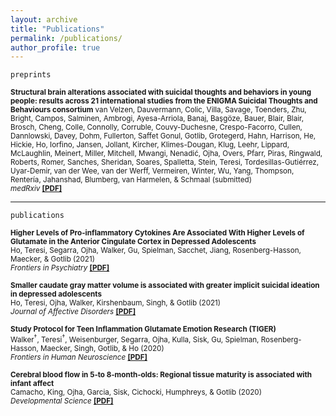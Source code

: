 ```yaml
---
layout: archive
title: "Publications"
permalink: /publications/
author_profile: true
---
```

 
`preprints`  

<sub><b>Structural brain alterations associated with suicidal thoughts and behaviors in young people: results across 21 international studies from the ENIGMA Suicidal Thoughts and Behaviours consortium</b>
van Velzen, Dauvermann, Colic, Villa, Savage, Toenders, Zhu, Bright, Campos, Salminen, Ambrogi, Ayesa-Arriola, Banaj, Başgöze, Bauer, Blair, Blair, Brosch, Cheng, Colle, Connolly, Corruble, Couvy-Duchesne, Crespo-Facorro, Cullen, Dannlowski, Davey, Dohm, Fullerton, Saffet Gonul, Gotlib, Grotegerd, Hahn, Harrison, He, Hickie, Ho, Iorfino, Jansen, Jollant, Kircher, Klimes-Dougan, Klug, Leehr, Lippard, McLaughlin, Meinert, Miller, Mitchell, Mwangi, Nenadić, Ojha, Overs, Pfarr, Piras, Ringwald, Roberts, Romer, Sanches, Sheridan, Soares, Spalletta, Stein, Teresi, Tordesillas-Gutiérrez, Uyar-Demir, van der Wee, van der Werff, Vermeiren, Winter, Wu, Yang, Thompson, Rentería, Jahanshad, Blumberg, van Harmelen, & Schmaal (submitted)  
 *medRxiv*  [<b>[PDF]</b>](https://www.medrxiv.org/content/10.1101/2021.09.27.21264068v1) </sub>
  
  
 --- 

`publications`
  
<sub><b>Higher Levels of Pro-inflammatory Cytokines Are Associated With Higher Levels of Glutamate in the Anterior Cingulate Cortex in Depressed Adolescents</b>   
Ho, Teresi, Segarra, Ojha, Walker, Gu, Spielman, Sacchet, Jiang, Rosenberg-Hasson, Maecker, & Gotlib (2021)  
 *Frontiers in Psychiatry*  [<b>[PDF]</b>](https://www.ncbi.nlm.nih.gov/pmc/articles/PMC8081972/pdf/fpsyt-12-642976.pdf) </sub>
  
  
<sub><b>Smaller caudate gray matter volume is associated with greater implicit suicidal ideation in depressed adolescents</b>   
Ho, Teresi, Ojha, Walker, Kirshenbaum, Singh, & Gotlib (2021)  
 *Journal of Affective Disorders*  [<b>[PDF]</b>](https://www.sciencedirect.com/science/article/pii/S0165032720327415) </sub>
  
  
<sub><b>Study Protocol for Teen Inflammation Glutamate Emotion Research (TIGER)</b>   
Walker<sup>†</sup>, Teresi<sup>†</sup>, Weisenburger, Segarra, Ojha, Kulla, Sisk, Gu, Spielman, Rosenberg-Hasson, Maecker, Singh, Gotlib, & Ho (2020)  
 *Frontiers in Human Neuroscience* [<b>[PDF]</b>](https://www.frontiersin.org/articles/10.3389/fnhum.2020.585512/full?field=&journalName=Frontiers_in_Human_Neuroscience&id=585512) </sub>

  
<sub><b>Cerebral blood flow in 5‐to 8‐month‐olds: Regional tissue maturity is associated with infant affect</b>   
Camacho, King, Ojha, Garcia, Sisk, Cichocki, Humphreys, & Gotlib (2020)  
 *Developmental Science* [<b>[PDF]</b>](https://onlinelibrary.wiley.com/doi/pdf/10.1111/desc.12928) </sub>
  
  
